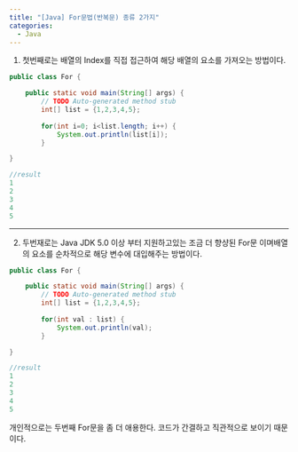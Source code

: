 ```yaml
---
title: "[Java] For문법(반복문) 종류 2가지"
categories: 
  - Java
---
```


1. 첫번째로는 배열의 Index를 직접 접근하여 해당 배열의 요소를 가져오는 방법이다.

```java
public class For {

	public static void main(String[] args) {
		// TODO Auto-generated method stub
		int[] list = {1,2,3,4,5};
		
		for(int i=0; i<list.length; i++) {
			System.out.println(list[i]);
		}

}

//result
1
2
3
4
5
```

---

2. 두번재로는 Java JDK 5.0 이상 부터 지원하고있는 조금 더 향샹된 For문 이며배열의 요소를 순차적으로 해당 변수에 대입해주는 방법이다.

```java
public class For {

	public static void main(String[] args) {
		// TODO Auto-generated method stub
		int[] list = {1,2,3,4,5};
		
		for(int val : list) {
			System.out.println(val);
		}

}

//result
1
2
3
4
5
```

개인적으로는 두번째 For문을 좀 더 애용한다. 코드가 간결하고 직관적으로 보이기 때문이다.